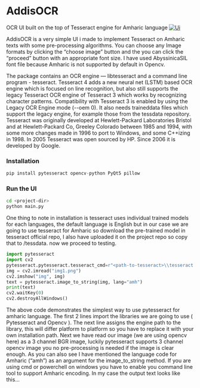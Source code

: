 # AddisOCR
OCR UI built on the top of Tesseract engine for Amharic language
[![Ui](<https://miro.medium.com/proxy/1*bvKyPFsQKGAPw1KcSUupsg.png>)](https://github.com/Tesfamichael1074/AddisOCR)

AddisOCR is a very simple UI i made to implement Tesseract on Amharic texts with some pre-processing algorithms. You can choose any Image formats by clicking the “choose image” button and the you can click the “proceed” button with an appropriate font size. I have used AbyssinicaSIL font file because Amharic is not supported by default in Opencv. 

The package contains an OCR engine — libtesseract and a command line program - tesseract. Tesseract 4 adds a new neural net (LSTM) based OCR engine which is focused on line recognition, but also still supports the legacy Tesseract OCR engine of Tesseract 3 which works by recognizing character patterns. Compatibility with Tesseract 3 is enabled by using the Legacy OCR Engine mode (--oem 0). It also needs traineddata files which support the legacy engine, for example those from the tessdata repository.
Tesseract was originally developed at Hewlett-Packard Laboratories Bristol and at Hewlett-Packard Co, Greeley Colorado between 1985 and 1994, with some more changes made in 1996 to port to Windows, and some C++izing in 1998. In 2005 Tesseract was open sourced by HP. Since 2006 it is developed by Google.

### Installation


```python
pip install pytesseract opencv-python PyQt5 pillow
```

### Run the UI

```bash
cd <project-dir>
python main.py
```

One thing to note in installation is tesseract uses individual trained models for each languages, the default language is English but in our case we are going to use tesseract for Amharic so download the pre-trained model in tesseract official repo, I also have uploaded it on the project repo so copy that to <path to tesseract>/tessdata. now we proceed to testing.
```python
import pytesseract
import cv2
pytesseract.pytesseract.tesseract_cmd=r"<path-to-tesseract>\\tesseract.exe"
img = cv2.imread("img1.png")
cv2.imshow("img", img)
text = pytesseract.image_to_string(img, lang="amh")
print(text)
cv2.waitKey(0)
cv2.destroyAllWindows()
```

The above code demonstrates the simplest way to use pytesseract for amharic language. The first 2 lines import the libraries we are going to use ( Pytesseract and Opencv ). The next line assigns the engine path to the library, this will differ platform to platform so you have to replace it with your own installation path. Next we have read our image (we are using opencv here) as a 3 channel BGR image, luckily pytesseract supports 3 channel opencv image you no pre-processing is needed if the image is clear enough. As you can also see I have mentioned the language code for Amharic (“amh”) as an argument for the image_to_string method. If you are using cmd or powerchell on windows you have to enable you command line tool to support Amharic encoding. In my case the output text looks like this…
